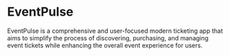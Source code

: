 # EventPulse

EventPulse is a comprehensive and user-focused modern ticketing app that aims to simplify the process of discovering, purchasing, and managing event tickets while enhancing the overall event experience for users.
